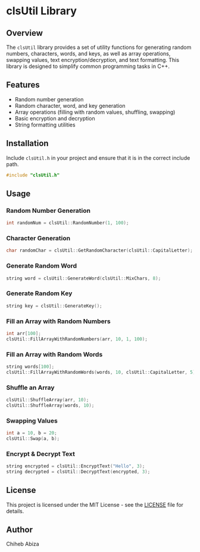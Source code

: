 # clsUtil Library

## Overview

The `clsUtil` library provides a set of utility functions for generating random numbers, characters, words, and keys, as well as array operations, swapping values, text encryption/decryption, and text formatting. This library is designed to simplify common programming tasks in C++.

## Features

- Random number generation
- Random character, word, and key generation
- Array operations (filling with random values, shuffling, swapping)
- Basic encryption and decryption
- String formatting utilities

## Installation

Include `clsUtil.h` in your project and ensure that it is in the correct include path.

```cpp
#include "clsUtil.h"
```

## Usage

### Random Number Generation

```cpp
int randomNum = clsUtil::RandomNumber(1, 100);
```

### Character Generation

```cpp
char randomChar = clsUtil::GetRandomCharacter(clsUtil::CapitalLetter);
```

### Generate Random Word

```cpp
string word = clsUtil::GenerateWord(clsUtil::MixChars, 8);
```

### Generate Random Key

```cpp
string key = clsUtil::GenerateKey();
```

### Fill an Array with Random Numbers

```cpp
int arr[100];
clsUtil::FillArrayWithRandomNumbers(arr, 10, 1, 100);
```

### Fill an Array with Random Words

```cpp
string words[100];
clsUtil::FillArrayWithRandomWords(words, 10, clsUtil::CapitalLetter, 5);
```

### Shuffle an Array

```cpp
clsUtil::ShuffleArray(arr, 10);
clsUtil::ShuffleArray(words, 10);
```

### Swapping Values

```cpp
int a = 10, b = 20;
clsUtil::Swap(a, b);
```

### Encrypt & Decrypt Text

```cpp
string encrypted = clsUtil::EncryptText("Hello", 3);
string decrypted = clsUtil::DecryptText(encrypted, 3);
```

## License

This project is licensed under the MIT License - see the [LICENSE](LICENSE) file for details.

## Author

Chiheb Abiza
